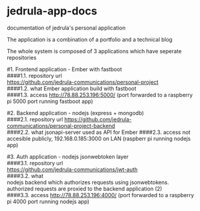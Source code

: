 # jedrula-app-docs
documentation of jedrula's personal application

The application is a combination of a portfolio and a technical blog

The whole system is composed of 3 applications which have seperate repositories

#1. Frontend application - Ember with fastboot  
####1.1. repository url  
https://github.com/jedrula-communications/personal-project  
####1.2. what
Ember application build with fastboot  
####1.3. access
http://78.88.253.196:5000/ (port forwarded to a raspberry pi 5000 port running fastboot app)

#2. Backend application - nodejs (express + mongodb)  
####2.1. repository url
https://github.com/jedrula-communications/personal-project-backend  
####2.2. what
jsonapi-server used as API for Ember
####2.3. access
not accesible publicly, 192.168.0.185:3000 on LAN (raspberr pi running nodejs app)

#3. Auth application - nodejs jsonwebtoken layer  
####3.1. repository url  
https://github.com/jedrula-communications/jwt-auth  
####3.2. what  
nodejs backend which authorizes requests using jsonwebtokens. authorized requests are proxied to the backend application (2)  
####3.3. access 
http://78.88.253.196:4000/ (port forwarded to a raspberry pi 4000 port running nodejs app)
